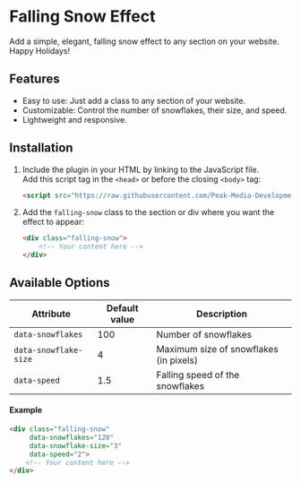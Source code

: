 # Falling Snow Effect

Add a simple, elegant, falling snow effect to any section on your website. Happy Holidays!

## Features

- Easy to use: Just add a class to any section of your website.
- Customizable: Control the number of snowflakes, their size, and speed.
- Lightweight and responsive.


## Installation

1. Include the plugin in your HTML by linking to the JavaScript file.  
   Add this script tag in the `<head>` or before the closing `<body>` tag:

   ```html
   <script src="https://raw.githubusercontent.com/Peak-Media-Development/falling-snow/refs/heads/main/script.js"></script>

2. Add the `falling-snow` class to the section or div where you want the effect to appear:

    ```html
    <div class="falling-snow">
        <!-- Your content here -->
    </div>


## Available Options

| Attribute            | Default value | Description                              |
|----------------------|---------------|------------------------------------------|
| `data-snowflakes`    | 100           | Number of snowflakes                    |
| `data-snowflake-size`| 4             | Maximum size of snowflakes (in pixels)  |
| `data-speed`         | 1.5             | Falling speed of the snowflakes         |


#### Example

```html
<div class="falling-snow" 
     data-snowflakes="120" 
     data-snowflake-size="3" 
     data-speed="2">
    <!-- Your content here -->
</div>
